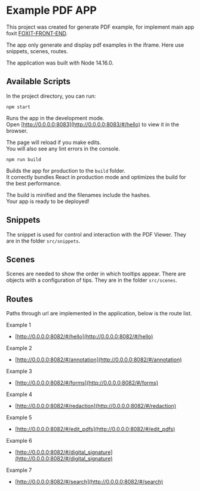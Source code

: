 # Example PDF APP

This project was created for generate PDF example, for implement main app foxit [FOXIT-FRONT-END](https://github.com/Halo-Lab/foxit-front-end).

The app only generate and display pdf examples in the iframe. Here use snippets, scenes, routes.

The application was built with Node 14.16.0.

## Available Scripts

In the project directory, you can run:

```
npm start
```

Runs the app in the development mode.\
Open [http://0.0.0.0:8083](http://0.0.0.0:8083/#/hello) to view it in the browser.

The page will reload if you make edits.\
You will also see any lint errors in the console.

```
npm run build
```

Builds the app for production to the `build` folder.\
It correctly bundles React in production mode and optimizes the build for the best performance.

The build is minified and the filenames include the hashes.\
Your app is ready to be deployed!

## Snippets 

The snippet is used for control and interaction with the PDF Viewer. They are in the folder `src/snippets`.

## Scenes 

Scenes are needed to show the order in which tooltips appear. There are objects with a configuration of tips.
They are in the folder `src/scenes`.

## Routes

Paths through url are implemented in the application, below is the route list.

Example 1 
* [http://0.0.0.0:8082/#/hello](http://0.0.0.0:8082/#/hello)

Example 2
* [http://0.0.0.0:8082/#/annotation](http://0.0.0.0:8082/#/annotation)

Example 3
* [http://0.0.0.0:8082/#/forms](http://0.0.0.0:8082/#/forms)

Example 4
* [http://0.0.0.0:8082/#/redaction](http://0.0.0.0:8082/#/redaction)

Example 5
* [http://0.0.0.0:8082/#/edit_pdfs](http://0.0.0.0:8082/#/edit_pdfs)

Example 6
* [http://0.0.0.0:8082/#/digital_signature](http://0.0.0.0:8082/#/digital_signature)

Example 7
* [http://0.0.0.0:8082/#/search](http://0.0.0.0:8082/#/search)

